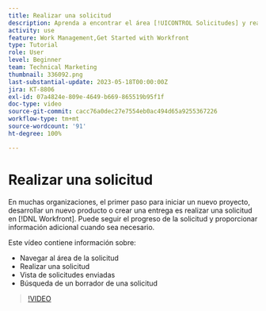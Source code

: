 ```yaml
---
title: Realizar una solicitud
description: Aprenda a encontrar el área [!UICONTROL Solicitudes] y realizar una solicitud en  [!DNL  Workfront]. A continuación, aprenda a ver las solicitudes enviadas y en borrador.
activity: use
feature: Work Management,Get Started with Workfront
type: Tutorial
role: User
level: Beginner
team: Technical Marketing
thumbnail: 336092.png
last-substantial-update: 2023-05-18T00:00:00Z
jira: KT-8806
exl-id: 07a4824e-809e-4649-b669-865519b95f1f
doc-type: video
source-git-commit: cacc76a0dec27e7554eb0ac494d65a9255367226
workflow-type: tm+mt
source-wordcount: '91'
ht-degree: 100%

---
```


# Realizar una solicitud

En muchas organizaciones, el primer paso para iniciar un nuevo proyecto, desarrollar un nuevo producto o crear una entrega es realizar una solicitud en [!DNL Workfront]. Puede seguir el progreso de la solicitud y proporcionar información adicional cuando sea necesario.

Este vídeo contiene información sobre:

* Navegar al área de la solicitud
* Realizar una solicitud
* Vista de solicitudes enviadas
* Búsqueda de un borrador de una solicitud

>[!VIDEO](https://video.tv.adobe.com/v/336092/?quality=12&learn=on)
